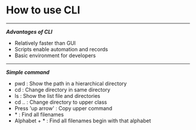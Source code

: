 # How to use CLI  
---

***Advantages of CLI***  
+ Relatively faster than GUI
+ Scripts enable automation and records
+ Basic environment for developers  
  
 ---
 
***Simple command***
+ pwd \: Show the path in a hierarchical directory  
+ cd \: Change directory in same directory
+ ls \: Show the list file and directories
+ cd .. \: Change directory to upper class
+ Press 'up arrow' \: Copy upper command
+ \* \: Find all filenames
+ Alphabet \+ \* \: Find all filenames begin with that alphabet
